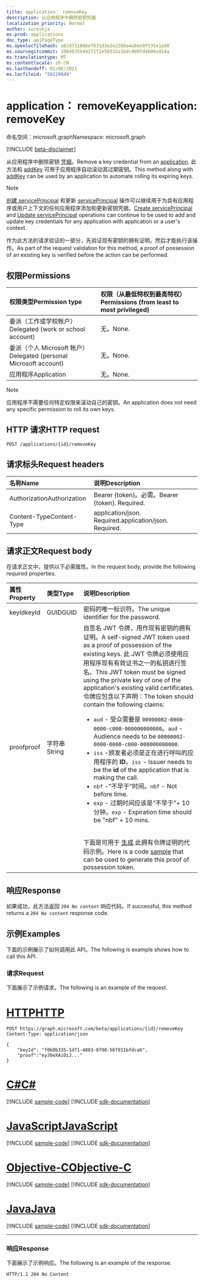 ```yaml
---
title: application： removeKey
description: 从应用程序中删除密钥凭据
localization_priority: Normal
author: sureshja
ms.prod: applications
doc_type: apiPageType
ms.openlocfilehash: a02d731866ef831d3e2e2208a4a0ee9f535e1ed8
ms.sourcegitcommit: 1004835b44271f2e50332a1bdc9097d4b06a914a
ms.translationtype: MT
ms.contentlocale: zh-CN
ms.lasthandoff: 02/06/2021
ms.locfileid: "50129049"
---
```

# <a name="application-removekey"></a><span data-ttu-id="04956-103">application： removeKey</span><span class="sxs-lookup"><span data-stu-id="04956-103">application: removeKey</span></span>

<span data-ttu-id="04956-104">命名空间：microsoft.graph</span><span class="sxs-lookup"><span data-stu-id="04956-104">Namespace: microsoft.graph</span></span>

[!INCLUDE [beta-disclaimer](../../includes/beta-disclaimer.md)]

<span data-ttu-id="04956-105">从应用程序中删除密钥 [凭据](../resources/application.md)。</span><span class="sxs-lookup"><span data-stu-id="04956-105">Remove a key credential from an [application](../resources/application.md).</span></span> <span data-ttu-id="04956-106">此方法和 [addKey](application-addkey.md) 可用于应用程序自动滚动其过期密钥。</span><span class="sxs-lookup"><span data-stu-id="04956-106">This method along with [addKey](application-addkey.md) can be used by an application to automate rolling its expiring keys.</span></span>

> [!NOTE]
> <span data-ttu-id="04956-107">[创建 servicePrincipal](../api/serviceprincipal-post-serviceprincipals.md) 和更新 [servicePrincipal](../api/serviceprincipal-update.md) 操作可以继续用于为具有应用程序或用户上下文的任何应用程序添加和更新密钥凭据。</span><span class="sxs-lookup"><span data-stu-id="04956-107">[Create servicePrincipal](../api/serviceprincipal-post-serviceprincipals.md) and [Update servicePrincipal](../api/serviceprincipal-update.md) operations can continue to be used to add and update key credentials for any application with application or a user's context.</span></span>

<span data-ttu-id="04956-108">作为此方法的请求验证的一部分，先验证现有密钥的拥有证明，然后才能执行该操作。</span><span class="sxs-lookup"><span data-stu-id="04956-108">As part of the request validation for this method, a proof of possession of an existing key is verified before the action can be performed.</span></span>

## <a name="permissions"></a><span data-ttu-id="04956-109">权限</span><span class="sxs-lookup"><span data-stu-id="04956-109">Permissions</span></span>

|<span data-ttu-id="04956-110">权限类型</span><span class="sxs-lookup"><span data-stu-id="04956-110">Permission type</span></span>      | <span data-ttu-id="04956-111">权限（从最低特权到最高特权）</span><span class="sxs-lookup"><span data-stu-id="04956-111">Permissions (from least to most privileged)</span></span>              |
|:--------------------|:---------------------------------------------------------|
|<span data-ttu-id="04956-112">委派（工作或学校帐户）</span><span class="sxs-lookup"><span data-stu-id="04956-112">Delegated (work or school account)</span></span> | <span data-ttu-id="04956-113">无。</span><span class="sxs-lookup"><span data-stu-id="04956-113">None.</span></span>  |
|<span data-ttu-id="04956-114">委派（个人 Microsoft 帐户）</span><span class="sxs-lookup"><span data-stu-id="04956-114">Delegated (personal Microsoft account)</span></span> | <span data-ttu-id="04956-115">无。</span><span class="sxs-lookup"><span data-stu-id="04956-115">None.</span></span>    |
|<span data-ttu-id="04956-116">应用程序</span><span class="sxs-lookup"><span data-stu-id="04956-116">Application</span></span> | <span data-ttu-id="04956-117">无。</span><span class="sxs-lookup"><span data-stu-id="04956-117">None.</span></span> |

> [!NOTE] 
> <span data-ttu-id="04956-118">应用程序不需要任何特定权限来滚动自己的密钥。</span><span class="sxs-lookup"><span data-stu-id="04956-118">An application does not need any specific permission to roll its own keys.</span></span>

## <a name="http-request"></a><span data-ttu-id="04956-119">HTTP 请求</span><span class="sxs-lookup"><span data-stu-id="04956-119">HTTP request</span></span>

<!-- { "blockType": "ignored" } -->

```http
POST /applications/{id}/removeKey
```

## <a name="request-headers"></a><span data-ttu-id="04956-120">请求标头</span><span class="sxs-lookup"><span data-stu-id="04956-120">Request headers</span></span>

| <span data-ttu-id="04956-121">名称</span><span class="sxs-lookup"><span data-stu-id="04956-121">Name</span></span>           | <span data-ttu-id="04956-122">说明</span><span class="sxs-lookup"><span data-stu-id="04956-122">Description</span></span>                |
|:---------------|:---------------------------|
| <span data-ttu-id="04956-123">Authorization</span><span class="sxs-lookup"><span data-stu-id="04956-123">Authorization</span></span>  | <span data-ttu-id="04956-p102">Bearer {token}。必需。</span><span class="sxs-lookup"><span data-stu-id="04956-p102">Bearer {token}. Required.</span></span>  |
| <span data-ttu-id="04956-126">Content-Type</span><span class="sxs-lookup"><span data-stu-id="04956-126">Content-Type</span></span>   | <span data-ttu-id="04956-p103">application/json. Required.</span><span class="sxs-lookup"><span data-stu-id="04956-p103">application/json. Required.</span></span>|

## <a name="request-body"></a><span data-ttu-id="04956-129">请求正文</span><span class="sxs-lookup"><span data-stu-id="04956-129">Request body</span></span>

<span data-ttu-id="04956-130">在请求正文中，提供以下必需属性。</span><span class="sxs-lookup"><span data-stu-id="04956-130">In the request body, provide the following required properties.</span></span>

| <span data-ttu-id="04956-131">属性</span><span class="sxs-lookup"><span data-stu-id="04956-131">Property</span></span>  | <span data-ttu-id="04956-132">类型</span><span class="sxs-lookup"><span data-stu-id="04956-132">Type</span></span> | <span data-ttu-id="04956-133">说明</span><span class="sxs-lookup"><span data-stu-id="04956-133">Description</span></span>|
|:----------|:-----|:-----------|
| <span data-ttu-id="04956-134">keyId</span><span class="sxs-lookup"><span data-stu-id="04956-134">keyId</span></span>     | <span data-ttu-id="04956-135">GUID</span><span class="sxs-lookup"><span data-stu-id="04956-135">GUID</span></span> | <span data-ttu-id="04956-136">密码的唯一标识符。</span><span class="sxs-lookup"><span data-stu-id="04956-136">The unique identifier for the password.</span></span>|
| <span data-ttu-id="04956-137">proof</span><span class="sxs-lookup"><span data-stu-id="04956-137">proof</span></span> | <span data-ttu-id="04956-138">字符串</span><span class="sxs-lookup"><span data-stu-id="04956-138">String</span></span> | <span data-ttu-id="04956-139">自签名 JWT 令牌，用作现有密钥的拥有证明。</span><span class="sxs-lookup"><span data-stu-id="04956-139">A self-signed JWT token used as a proof of possession of the existing keys.</span></span> <span data-ttu-id="04956-140">此 JWT 令牌必须使用应用程序现有有效证书之一的私钥进行签名。</span><span class="sxs-lookup"><span data-stu-id="04956-140">This JWT token must be signed using the private key of one of the application's existing valid certificates.</span></span> <span data-ttu-id="04956-141">令牌应包含以下声明：</span><span class="sxs-lookup"><span data-stu-id="04956-141">The token should contain the following claims:</span></span><ul><li><span data-ttu-id="04956-142">`aud` - 受众需要是 `00000002-0000-0000-c000-000000000000`。</span><span class="sxs-lookup"><span data-stu-id="04956-142">`aud` - Audience needs to be `00000002-0000-0000-c000-000000000000`.</span></span></li><li><span data-ttu-id="04956-143">`iss` -颁发者必须是正在进行呼叫的应用程序的 __ID__。</span><span class="sxs-lookup"><span data-stu-id="04956-143">`iss` - Issuer needs to be the __id__  of the application that is making the call.</span></span></li><li><span data-ttu-id="04956-144">`nbf` -“不早于”时间。</span><span class="sxs-lookup"><span data-stu-id="04956-144">`nbf` - Not before time.</span></span></li><li><span data-ttu-id="04956-145">`exp` - 过期时间应该是“不早于”+ 10 分钟。</span><span class="sxs-lookup"><span data-stu-id="04956-145">`exp` - Expiration time should be "nbf" + 10 mins.</span></span></li></ul><br><span data-ttu-id="04956-146">下面是可用于 [生成](/graph/application-rollkey-prooftoken) 此拥有令牌证明的代码示例。</span><span class="sxs-lookup"><span data-stu-id="04956-146">Here is a code [sample](/graph/application-rollkey-prooftoken) that can be used to generate this proof of possession token.</span></span>|

## <a name="response"></a><span data-ttu-id="04956-147">响应</span><span class="sxs-lookup"><span data-stu-id="04956-147">Response</span></span>

<span data-ttu-id="04956-148">如果成功，此方法返回 `204 No content` 响应代码。</span><span class="sxs-lookup"><span data-stu-id="04956-148">If successful, this method returns a `204 No content` response code.</span></span>

## <a name="examples"></a><span data-ttu-id="04956-149">示例</span><span class="sxs-lookup"><span data-stu-id="04956-149">Examples</span></span>

<span data-ttu-id="04956-150">下面的示例展示了如何调用此 API。</span><span class="sxs-lookup"><span data-stu-id="04956-150">The following is example shows how to call this API.</span></span>

### <a name="request"></a><span data-ttu-id="04956-151">请求</span><span class="sxs-lookup"><span data-stu-id="04956-151">Request</span></span>

<span data-ttu-id="04956-152">下面展示了示例请求。</span><span class="sxs-lookup"><span data-stu-id="04956-152">The following is an example of the request.</span></span>


# <a name="http"></a>[<span data-ttu-id="04956-153">HTTP</span><span class="sxs-lookup"><span data-stu-id="04956-153">HTTP</span></span>](#tab/http)
<!-- {
  "blockType": "request",
  "name": "application_removekey"
}-->

```http
POST https://graph.microsoft.com/beta/applications/{id}/removeKey
Content-Type: application/json

{
    "keyId": "f0b0b335-1d71-4883-8f98-567911bfdca6",
    "proof":"eyJ0eXAiOiJ..."
}
```
# <a name="c"></a>[<span data-ttu-id="04956-154">C#</span><span class="sxs-lookup"><span data-stu-id="04956-154">C#</span></span>](#tab/csharp)
[!INCLUDE [sample-code](../includes/snippets/csharp/application-removekey-csharp-snippets.md)]
[!INCLUDE [sdk-documentation](../includes/snippets/snippets-sdk-documentation-link.md)]

# <a name="javascript"></a>[<span data-ttu-id="04956-155">JavaScript</span><span class="sxs-lookup"><span data-stu-id="04956-155">JavaScript</span></span>](#tab/javascript)
[!INCLUDE [sample-code](../includes/snippets/javascript/application-removekey-javascript-snippets.md)]
[!INCLUDE [sdk-documentation](../includes/snippets/snippets-sdk-documentation-link.md)]

# <a name="objective-c"></a>[<span data-ttu-id="04956-156">Objective-C</span><span class="sxs-lookup"><span data-stu-id="04956-156">Objective-C</span></span>](#tab/objc)
[!INCLUDE [sample-code](../includes/snippets/objc/application-removekey-objc-snippets.md)]
[!INCLUDE [sdk-documentation](../includes/snippets/snippets-sdk-documentation-link.md)]

# <a name="java"></a>[<span data-ttu-id="04956-157">Java</span><span class="sxs-lookup"><span data-stu-id="04956-157">Java</span></span>](#tab/java)
[!INCLUDE [sample-code](../includes/snippets/java/application-removekey-java-snippets.md)]
[!INCLUDE [sdk-documentation](../includes/snippets/snippets-sdk-documentation-link.md)]

---


### <a name="response"></a><span data-ttu-id="04956-158">响应</span><span class="sxs-lookup"><span data-stu-id="04956-158">Response</span></span>

<span data-ttu-id="04956-159">下面展示了示例响应。</span><span class="sxs-lookup"><span data-stu-id="04956-159">The following is an example of the response.</span></span>

<!-- {
  "blockType": "response",
  "truncated": true
} -->

```http
HTTP/1.1 204 No Content
```

<!-- uuid: 16cd6b66-4b1a-43a1-adaf-3a886856ed98
2019-02-04 14:57:30 UTC -->
<!-- {
  "type": "#page.annotation",
  "description": "application: removeKey",
  "keywords": "",
  "section": "documentation",
  "tocPath": ""
}-->



